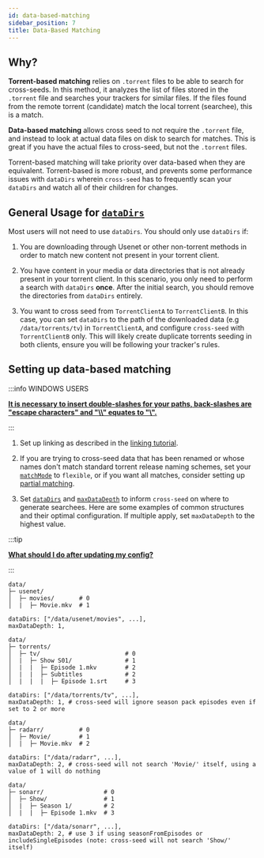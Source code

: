 ```yaml
---
id: data-based-matching
sidebar_position: 7
title: Data-Based Matching
---
```


## Why?

**Torrent-based matching** relies on `.torrent` files to be able to search for
cross-seeds. In this method, it analyzes the list of files stored in the
`.torrent` file and searches your trackers for similar files. If the files found
from the remote torrent (candidate) match the local torrent (searchee), this is
a match.

**Data-based matching** allows cross seed to not require the `.torrent` file,
and instead to look at actual data files on disk to search for matches. This is
great if you have the actual files to cross-seed, but not the `.torrent` files.

Torrent-based matching will take priority over data-based when they are equivalent.
Torrent-based is more robust, and prevents some performance issues with `dataDirs`
wherein `cross-seed` has to frequently scan your `dataDirs` and watch all of their
children for changes.

## General Usage for [`dataDirs`](../basics/options.md#datadirs)

Most users will not need to use `dataDirs`. You should only use `dataDirs` if:

1. You are downloading through Usenet or other non-torrent methods in order to
   match new content not present in your torrent client.

2. You have content in your media or data directories that is not already
   present in your torrent client. In this scenario, you only need to perform a
   search with `dataDirs` **once**. After the initial search, you should remove
   the directories from `dataDirs` entirely.

3. You want to cross seed from `TorrentClientA` to `TorrentClientB`. In this case,
   you can set `dataDirs` to the path of the downloaded data (e.g `/data/torrents/tv`)
   in `TorrentClientA`, and configure `cross-seed` with `TorrentClientB` only.
   This will likely create duplicate torrents seeding in both clients, ensure you will
   be following your tracker's rules.

## Setting up data-based matching

:::info WINDOWS USERS

[**It is necessary to insert double-slashes for your paths, back-slashes are "escape characters" and "\\\\" equates to "\\".**](../basics/faq-troubleshooting.md#windows-paths)

:::

1.  Set up linking as described in the [linking tutorial](linking.md).

2.  If you are trying to cross-seed data that has been renamed or whose names
    don't match standard torrent release naming schemes, set your
    [`matchMode`](../basics/options.md#matchmode) to `flexible`, or if you want
    all matches, consider setting up [partial matching](partial-matching.md).

3.  Set [`dataDirs`](../basics/options.md#datadirs) and [`maxDataDepth`](../basics/options.md#maxdatadepth)
    to inform `cross-seed` on where to generate searchees. Here are some examples of common structures
    and their optimal configuration. If multiple apply, set `maxDataDepth` to the highest value.

:::tip

[**What should I do after updating my config?**](../basics/faq-troubleshooting.md#what-should-i-do-after-updating-my-config)

:::

```
data/
├─ usenet/
│  ├─ movies/       # 0
│  |  ├─ Movie.mkv  # 1

dataDirs: ["/data/usenet/movies", ...],
maxDataDepth: 1,
```
```
data/
├─ torrents/
│  ├─ tv/                        # 0
│  |  ├─ Show S01/               # 1
│  |  |  ├─ Episode 1.mkv        # 2
│  |  |  ├─ Subtitles            # 2
│  |  |  |  ├─ Episode 1.srt     # 3

dataDirs: ["/data/torrents/tv", ...],
maxDataDepth: 1, # cross-seed will ignore season pack episodes even if set to 2 or more
```
```
data/
├─ radarr/          # 0
│  ├─ Movie/        # 1
│  |  ├─ Movie.mkv  # 2

dataDirs: ["/data/radarr", ...],
maxDataDepth: 2, # cross-seed will not search 'Movie/' itself, using a value of 1 will do nothing
```
```
data/
├─ sonarr/                 # 0
│  ├─ Show/                # 1
│  |  ├─ Season 1/         # 2
│  |  |  ├─ Episode 1.mkv  # 3

dataDirs: ["/data/sonarr", ...],
maxDataDepth: 2, # use 3 if using seasonFromEpisodes or includeSingleEpisodes (note: cross-seed will not search 'Show/' itself)
```
